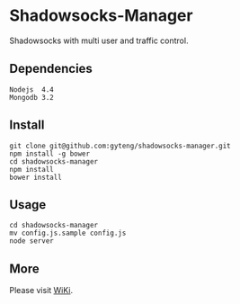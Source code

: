Shadowsocks-Manager
===================

Shadowsocks with multi user and traffic control.

Dependencies
------------

    Nodejs  4.4
    Mongodb 3.2

Install
-------

    git clone git@github.com:gyteng/shadowsocks-manager.git
    npm install -g bower
    cd shadowsocks-manager
    npm install
    bower install

Usage
-----

    cd shadowsocks-manager
    mv config.js.sample config.js
    node server

More
----

Please visit [WiKi](https://github.com/gyteng/shadowsocks-manager/wiki).